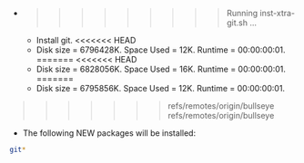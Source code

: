 * >>>>>>>>> Running inst-xtra-git.sh ...
  * Install git.
<<<<<<< HEAD
  * Disk size = 6796428K. Space Used = 12K. Runtime = 00:00:00:01.
=======
<<<<<<< HEAD
  * Disk size = 6828056K. Space Used = 16K. Runtime = 00:00:00:01.
=======
  * Disk size = 6795856K. Space Used = 12K. Runtime = 00:00:00:01.
>>>>>>> refs/remotes/origin/bullseye
>>>>>>> refs/remotes/origin/bullseye
  * The following NEW packages will be installed:
  ```bash
git*
  ```
